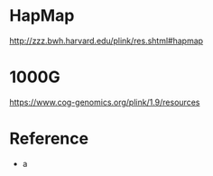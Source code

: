 # HapMap
<http://zzz.bwh.harvard.edu/plink/res.shtml#hapmap>

# 1000G
<https://www.cog-genomics.org/plink/1.9/resources>

# Reference
- a
